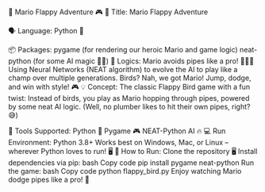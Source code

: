 🚀 Mario Flappy Adventure 🎮
📝 Title:
Mario Flappy Adventure

🗣️ Language:
Python 🐍

📦 Packages:
pygame (for rendering our heroic Mario and game logic)
neat-python (for some AI magic 🧠✨)
🧠 Logics:
Mario avoids pipes like a pro! 🏃‍♂️💨
Using Neural Networks (NEAT algorithm) to evolve the AI to play like a champ over multiple generations.
Birds? Nah, we got Mario! Jump, dodge, and win with style! 🎮
💡 Concept:
The classic Flappy Bird game with a fun twist: Instead of birds, you play as Mario hopping through pipes, powered by some neat AI logic. (Well, no plumber likes to hit their own pipes, right? 😅)

🔧 Tools Supported:
Python 🐍
Pygame 🎮
NEAT-Python AI 🔥
💻 Run Environment:
Python 3.8+
Works best on Windows, Mac, or Linux – wherever Python loves to run! 🖥️
🚀 How to Run:
Clone the repository 🖥️
Install dependencies via pip:
bash
Copy code
pip install pygame neat-python
Run the game:
bash
Copy code
python flappy_bird.py
Enjoy watching Mario dodge pipes like a pro! 🎉
